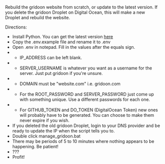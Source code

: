 Rebuild the gridoon website from scratch, or update to the latest version. If you delete the gridoon Droplet on Digital Ocean, this will make a new Droplet and rebuild the website.

Directions:
- Install Python. You can get the latest version [here](https://www.python.org/downloads/)
- Copy the .env.example file and rename it to .env
- Open .env in notepad. Fill in the values after the equals sign.
- - IP_ADDRESS can be left blank.
- - SERVER_USERNAME is whatever you want as a username for the server. Just put gridoon if you're unsure.
- - DOMAIN must be "website.com" i.e. gridoon.com
- - For the ROOT_PASSWORD and SERVER_PASSWORD just come up with something unique. Use a different passwords for each one.
- - For GITHUB_TOKEN and DO_TOKEN (DigitalOcean Token) new ones will probably have to be generated. You can choose to make them never expire if you wish.
- If you deleted the old gridoon Droplet, login to your DNS provider and be ready to update the IP when the script tells you to.
- Double click manage_gridoon.bat
- There may be periods of 5 to 10 minutes where nothing appears to be happening. Be patient!
- ???
- Profit!